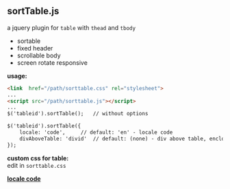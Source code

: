 sortTable.js 
---
a jquery plugin for `table` with `thead` and `tbody`
- sortable
- fixed header
- scrollable body
- screen rotate responsive  
  
**usage:**  
```html
<link  href="/path/sorttable.css" rel="stylesheet">
...
<script src="/path/sorttable.js"></script>
...
$('tableid').sortTable(); 	// without options

$('tableid').sortTable({
	locale: 'code',		// default: 'en' - locale code
	divAboveTable: 'divid'	// default: (none) - div above table, enclosed in single div
});
```
**custom css for table:**  
  edit in `sorttable.css`    
  
[**locale code**](https://r12a.github.io/app-subtags/)
